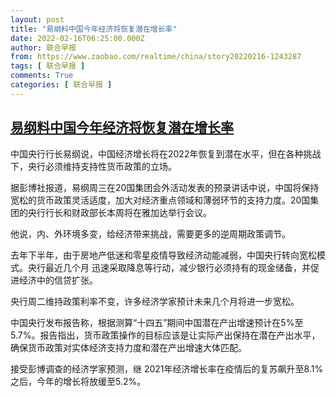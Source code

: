 ```yaml
---
layout: post
title: "易纲料中国今年经济将恢复潜在增长率"
date: 2022-02-16T06:25:00.000Z
author: 联合早报
from: https://www.zaobao.com/realtime/china/story20220216-1243287
tags: [ 联合早报 ]
comments: True
categories: [ 联合早报 ]
---
```

<!--1644992700000-->
[易纲料中国今年经济将恢复潜在增长率](https://www.zaobao.com/realtime/china/story20220216-1243287)
------

<div>
<p>中国央行行长易纲说，中国经济增长将在2022年恢复到潜在水平，但在各种挑战下，央行必须维持支持性货币政策的立场。</p><p>据彭博社报道，易纲周三在20国集团会外活动发表的预录讲话中说，中国将保持宽松的货币政策灵活适度，加大对经济重点领域和薄弱环节的支持力度。20国集团的央行行长和财政部长本周将在雅加达举行会议。</p><p>他说，内、外环境多变，给经济带来挑战，需要更多的逆周期政策调节。</p><section id="imu"><div id="dfp-ad-imu1">        </div></section><p>去年下半年，由于房地产低迷和零星疫情导致经济动能减弱，中国央行转向宽松模式。央行最近几个月 迅速采取降息等行动，减少银行必须持有的现金储备，并促进经济中的信贷扩张。</p><p>央行周二维持政策利率不变，许多经济学家预计未来几个月将进一步宽松。</p><p>中国央行发布报告称，根据测算“十四五”期间中国潜在产出增速预计在5%至5.7%。报告指出，货币政策操作的目标应该是让实际产出保持在潜在产出水平，确保货币政策对实体经济支持力度和潜在产出增速大体匹配。</p><div id="innity-in-post"></div><div id="dfp-ad-midarticlespecial">        </div><p>接受彭博调查的经济学家预测，继 2021年经济增长率在疫情后的复苏飙升至8.1%之后，今年的增长将放缓至5.2%。</p>      <div class="cx_paywall_placeholder" id="sph_cdp_40"></div>
</div>
